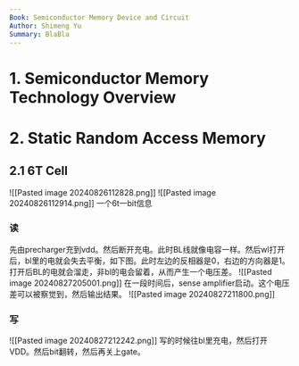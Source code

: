```yaml
---
Book: Semiconductor Memory Device and Circuit
Author: Shimeng Yu
Summary: BlaBla
---
```

# 1. Semiconductor Memory Technology Overview 

# 2. Static Random Access Memory
## 2.1 6T Cell
![[Pasted image 20240826112828.png]]
![[Pasted image 20240826112914.png]]
一个6t一bit信息
### 读
先由precharger充到vdd。然后断开充电。此时BL线就像电容一样。然后wl打开后，bl里的电就会失去平衡，如下图。此时左边的反相器是0，右边的方向器是1。打开后BL的电就会溜走，非bl的电会留着，从而产生一个电压差。
![[Pasted image 20240827205001.png]]
在一段时间后，sense amplifier启动。这个电压差可以被察觉到，然后输出结果。
![[Pasted image 20240827211800.png]]
### 写
![[Pasted image 20240827212242.png]]
写的时候往bl里充电，然后打开VDD。然后bit翻转，然后再关上gate。